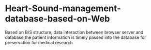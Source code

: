 # Heart-Sound-management-database-based-on-Web
Based on B/S structure, data interaction between browser server and database,the patient information is timely passed into the database for preservation for medical research
